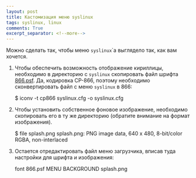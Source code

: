 ```yaml
---
layout: post
title: Кастомизация меню syslinux
tags: syslinux, linux
comments: True
excerpt_separator: <!--more-->
---
```


Можно сделать так, чтобы меню `syslinux`\`а выглядело так, как вам хочется.
<!--more-->
1. Чтобы обеспечить возможность отображение кириллицы, необходимо в директорию с `syslinux` скопировать файл шрифта [866.psf](files/866.psf). Да, кодировка CP-866, поэтому необходимо сконвертировать файл с меню `syslinux` в 866:

    $ iconv -t cp866 syslinux.cfg -o syslinux.cfg

2. Чтобы установить собственное фоновое изображение, необходимо скопировать его в ту же директорию (обратите внимание на формат изображения).

    $ file splash.png
    splash.png: PNG image data, 640 x 480, 8-bit/color RGBA, non-interlaced

3. Остается отредактировать файл меню загрузчика, вписав туда настройки для шрифта и изображения:

    font 866.psf
    MENU BACKGROUND splash.png

